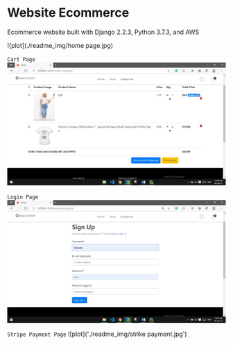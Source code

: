 # Website Ecommerce

Ecommerce website built with Django 2.2.3, 
Python 3.7.3, and AWS

![plot](./readme_img/home page.jpg)

`Cart Page`
![plot](./readme_img/cart.jpg)

`Login Page`
![plot](./readme_img/login.jpg)

`Stripe Payment Page`
![plot]('./readme_img/strike payment.jpg')


